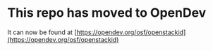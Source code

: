 # This repo has moved to OpenDev

It can now be found at [https://opendev.org/osf/openstackid](https://opendev.org/osf/openstackid)
